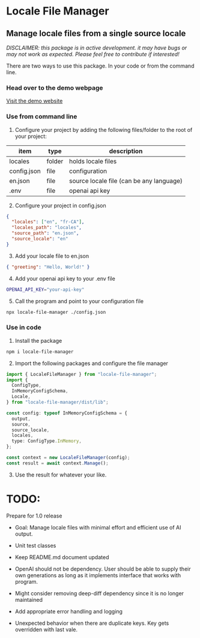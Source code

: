 # Locale File Manager

## Manage locale files from a single source locale

_DISCLAIMER: this package is in active development. it may have bugs or may not work as expected. Please feel free to contribute if interested!_

There are two ways to use this package. In your code or from the command line.

### Head over to the demo webpage

[Visit the demo website](https://www.localebliss.com/)

### Use from command line

1. Configure your project by adding the following files/folder to the root of your project:

| item        | type   | description                              |
| ----------- | ------ | ---------------------------------------- |
| locales     | folder | holds locale files                       |
| config.json | file   | configuration                            |
| en.json     | file   | source locale file (can be any language) |
| .env        | file   | openai api key                           |

2. Configure your project in config.json

```json
{
  "locales": ["en", "fr-CA"],
  "locales_path": "locales",
  "source_path": "en.json",
  "source_locale": "en"
}
```

3. Add your locale file to en.json

```json
{ "greeting": "Hello, World!" }
```

4. Add your openai api key to your .env file

```sh
OPENAI_API_KEY="your-api-key"
```

5. Call the program and point to your configuration file

```sh
npx locale-file-manager ./config.json
```

### Use in code

1. Install the package

```sh
npm i locale-file-manager
```

2. Import the following packages and configure the file manager

```ts
import { LocaleFileManager } from "locale-file-manager";
import {
  ConfigType,
  InMemoryConfigSchema,
  Locale,
} from "locale-file-manager/dist/lib";

const config: typeof InMemoryConfigSchema = {
  output,
  source,
  source_locale,
  locales,
  type: ConfigType.InMemory,
};

const context = new LocaleFileManager(config);
const result = await context.Manage();
```

3. Use the result for whatever your like.

# TODO:

Prepare for 1.0 release

- Goal: Manage locale files with minimal effort and efficient use of AI output.

- Unit test classes
- Keep README.md document updated
- OpenAI should not be dependency. User should be able to supply their own generations as long as it implements interface that works with program.
- Might consider removing deep-diff dependency since it is no longer maintained
- Add appropriate error handling and logging
- Unexpected behavior when there are duplicate keys. Key gets overridden with last vale.
